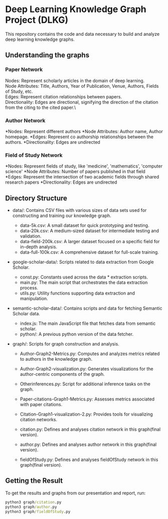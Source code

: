 # Deep Learning Knowledge Graph Project (DLKG)
This repository contains the code and data necessary to build and analyze deep learning knowledge graphs.

## Understanding the graphs
### Paper Network
Nodes: Represent scholarly articles in the domain of deep learning.\
Node Attributes: Title, Authors, Year of Publication, Venue, Authors, Fields of Study, etc.\
Edges: Represent citation relationships between papers.\
Directionality: Edges are directional, signifying the direction of the citation from the citing to the cited paper.\

### Author Network
*Nodes: Represent different authors
*Node Attributes: Author name, Author homepage.
*Edges: Represent co authorship relationships between the authors.
*Directionality: Edges are undirected

### Field of Study Network
*Nodes: Represent fields of study, like 'medicine', 'mathematics', 'computer science'
*Node Attributes: Number of papers published in that field
*Edges: Represent the intersection of two academic fields through shared research papers
*Directionality: Edges are undirected

## Directory Structure
* data/: Contains CSV files with various sizes of data sets used for constructing and training our knowledge graph.
  * data-5k.csv: A small dataset for quick prototyping and testing.
  * data-20k.csv: A medium-sized dataset for intermediate testing and validation.
  * data-field-200k.csv: A larger dataset focused on a specific field for in-depth analysis.
  * data-full-100k.csv: A comprehensive dataset for full-scale training.

* google-scholar-data/: Scripts related to data extraction from Google Scholar.
  * const.py: Constants used across the data * extraction scripts.
  * main.py: The main script that orchestrates the data extraction process.
  * utils.py: Utility functions supporting data extraction and manipulation.

* semantic-scholar-data/: Contains scripts and data for fetching Semantic Scholar data.
  * index.js: The main JavaScript file that fetches data from semantic scholar.
  * python/: A previous python version of the data fetcher.


* graph/: Scripts for graph construction and analysis.
  * Author-Graph2-Metrics.py: Computes and analyzes metrics related to authors in the knowledge graph.
  * Author-Graph2-visualization.py: Generates visualizations for the author-centric components of the graph.
  * Otherinferences.py: Script for additional inference tasks on the graph.
  * Paper-citations-Graph1-Metrics.py: Assesses metrics associated with paper citations.
  * Citation-Graph1-visualization-2.py: Provides tools for visualizing citation networks.

  * citation.py: Defines and analyses citation network in this graph(final version).
  * author.py: Defines and analyses author network in this graph(final version).
  * fieldOfStudy.py: Defines and analyses fieldOfStudy network in this graph(final version).


## Getting the Result
To get the results and graphs from our presentation and report, run:

```cmd
python3 graph/citation.py
python3 graph/author.py
python3 graph/fieldOfStudy.py
```

